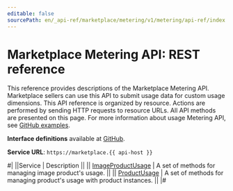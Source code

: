```yaml
---
editable: false
sourcePath: en/_api-ref/marketplace/metering/v1/metering/api-ref/index.md
---
```


# Marketplace Metering API: REST reference

This reference provides descriptions of the Marketplace Metering API.
Marketplace sellers can use this API to submit usage data for custom usage dimensions.
This API reference is organized by resource. Actions are performed by sending HTTP requests to resource URLs. All API methods are presented on this page. For more information about usage Metering API, see [GitHub examples](https://github.com/yandex-cloud/python-sdk/tree/master/examples/marketplace/metering-api).

**Interface definitions** available at [GitHub](https://github.com/yandex-cloud/cloudapi/tree/master/yandex/cloud/marketplace/metering/v1).

**Service URL**: `https://marketplace.{{ api-host }}`

#|
||Service | Description ||
|| [ImageProductUsage](ImageProductUsage/index.md) | A set of methods for managing image product's usage. ||
|| [ProductUsage](ProductUsage/index.md) | A set of methods for managing product's usage with product instances. ||
|#